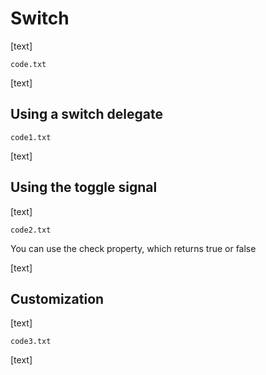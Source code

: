 # Switch

[text]

`code.txt`

[text]

## Using a switch delegate

`code1.txt`

[text]

## Using the toggle signal

[text]

`code2.txt`

You can use the check property, which returns true or false

[text]

## Customization

[text]

`code3.txt`

[text]
